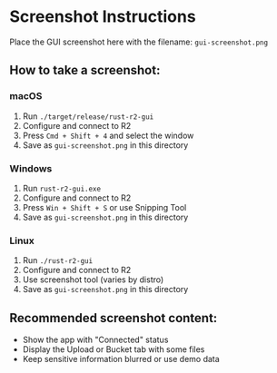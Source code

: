 # Screenshot Instructions

Place the GUI screenshot here with the filename: `gui-screenshot.png`

## How to take a screenshot:

### macOS
1. Run `./target/release/rust-r2-gui`
2. Configure and connect to R2
3. Press `Cmd + Shift + 4` and select the window
4. Save as `gui-screenshot.png` in this directory

### Windows
1. Run `rust-r2-gui.exe`
2. Configure and connect to R2
3. Press `Win + Shift + S` or use Snipping Tool
4. Save as `gui-screenshot.png` in this directory

### Linux
1. Run `./rust-r2-gui`
2. Configure and connect to R2
3. Use screenshot tool (varies by distro)
4. Save as `gui-screenshot.png` in this directory

## Recommended screenshot content:
- Show the app with "Connected" status
- Display the Upload or Bucket tab with some files
- Keep sensitive information blurred or use demo data